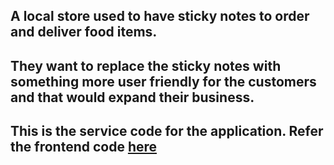 ## A local store used to have sticky notes to order and deliver food items. 

## They want to replace the sticky notes with something more user friendly for the customers and that would expand their business.

## This is the service code for the application. Refer the frontend code <a href='https://github.com/Madhurya-1997/food-order-notes-ui'>here</a>
